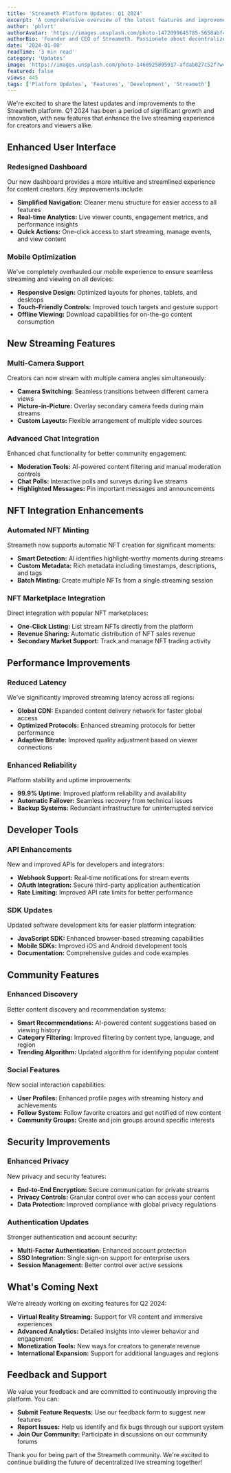```yaml
---
title: 'Streameth Platform Updates: Q1 2024'
excerpt: 'A comprehensive overview of the latest features and improvements to the Streameth platform.'
author: 'pblvrt'
authorAvatar: 'https://images.unsplash.com/photo-1472099645785-5658abf4ff4e?w=150&h=150&fit=crop&crop=face'
authorBio: 'Founder and CEO of Streameth. Passionate about decentralized technologies and their potential to revolutionize content creation. Follow me on X: @pblvrt'
date: '2024-01-08'
readTime: '3 min read'
category: 'Updates'
image: 'https://images.unsplash.com/photo-1460925895917-afdab827c52f?w=1200&h=600&fit=crop'
featured: false
views: 445
tags: ['Platform Updates', 'Features', 'Development', 'Streameth']
---
```


We're excited to share the latest updates and improvements to the Streameth platform. Q1 2024 has been a period of significant growth and innovation, with new features that enhance the live streaming experience for creators and viewers alike.

## Enhanced User Interface

### Redesigned Dashboard

Our new dashboard provides a more intuitive and streamlined experience for content creators. Key improvements include:

- **Simplified Navigation:** Cleaner menu structure for easier access to all features
- **Real-time Analytics:** Live viewer counts, engagement metrics, and performance insights
- **Quick Actions:** One-click access to start streaming, manage events, and view content

### Mobile Optimization

We've completely overhauled our mobile experience to ensure seamless streaming and viewing on all devices:

- **Responsive Design:** Optimized layouts for phones, tablets, and desktops
- **Touch-Friendly Controls:** Improved touch targets and gesture support
- **Offline Viewing:** Download capabilities for on-the-go content consumption

## New Streaming Features

### Multi-Camera Support

Creators can now stream with multiple camera angles simultaneously:

- **Camera Switching:** Seamless transitions between different camera views
- **Picture-in-Picture:** Overlay secondary camera feeds during main streams
- **Custom Layouts:** Flexible arrangement of multiple video sources

### Advanced Chat Integration

Enhanced chat functionality for better community engagement:

- **Moderation Tools:** AI-powered content filtering and manual moderation controls
- **Chat Polls:** Interactive polls and surveys during live streams
- **Highlighted Messages:** Pin important messages and announcements

## NFT Integration Enhancements

### Automated NFT Minting

Streameth now supports automatic NFT creation for significant moments:

- **Smart Detection:** AI identifies highlight-worthy moments during streams
- **Custom Metadata:** Rich metadata including timestamps, descriptions, and tags
- **Batch Minting:** Create multiple NFTs from a single streaming session

### NFT Marketplace Integration

Direct integration with popular NFT marketplaces:

- **One-Click Listing:** List stream NFTs directly from the platform
- **Revenue Sharing:** Automatic distribution of NFT sales revenue
- **Secondary Market Support:** Track and manage NFT trading activity

## Performance Improvements

### Reduced Latency

We've significantly improved streaming latency across all regions:

- **Global CDN:** Expanded content delivery network for faster global access
- **Optimized Protocols:** Enhanced streaming protocols for better performance
- **Adaptive Bitrate:** Improved quality adjustment based on viewer connections

### Enhanced Reliability

Platform stability and uptime improvements:

- **99.9% Uptime:** Improved platform reliability and availability
- **Automatic Failover:** Seamless recovery from technical issues
- **Backup Systems:** Redundant infrastructure for uninterrupted service

## Developer Tools

### API Enhancements

New and improved APIs for developers and integrators:

- **Webhook Support:** Real-time notifications for stream events
- **OAuth Integration:** Secure third-party application authentication
- **Rate Limiting:** Improved API rate limits for better performance

### SDK Updates

Updated software development kits for easier platform integration:

- **JavaScript SDK:** Enhanced browser-based streaming capabilities
- **Mobile SDKs:** Improved iOS and Android development tools
- **Documentation:** Comprehensive guides and code examples

## Community Features

### Enhanced Discovery

Better content discovery and recommendation systems:

- **Smart Recommendations:** AI-powered content suggestions based on viewing history
- **Category Filtering:** Improved filtering by content type, language, and region
- **Trending Algorithm:** Updated algorithm for identifying popular content

### Social Features

New social interaction capabilities:

- **User Profiles:** Enhanced profile pages with streaming history and achievements
- **Follow System:** Follow favorite creators and get notified of new content
- **Community Groups:** Create and join groups around specific interests

## Security Improvements

### Enhanced Privacy

New privacy and security features:

- **End-to-End Encryption:** Secure communication for private streams
- **Privacy Controls:** Granular control over who can access your content
- **Data Protection:** Improved compliance with global privacy regulations

### Authentication Updates

Stronger authentication and account security:

- **Multi-Factor Authentication:** Enhanced account protection
- **SSO Integration:** Single sign-on support for enterprise users
- **Session Management:** Better control over active sessions

## What's Coming Next

We're already working on exciting features for Q2 2024:

- **Virtual Reality Streaming:** Support for VR content and immersive experiences
- **Advanced Analytics:** Detailed insights into viewer behavior and engagement
- **Monetization Tools:** New ways for creators to generate revenue
- **International Expansion:** Support for additional languages and regions

## Feedback and Support

We value your feedback and are committed to continuously improving the platform. You can:

- **Submit Feature Requests:** Use our feedback form to suggest new features
- **Report Issues:** Help us identify and fix bugs through our support system
- **Join Our Community:** Participate in discussions on our community forums

Thank you for being part of the Streameth community. We're excited to continue building the future of decentralized live streaming together!
